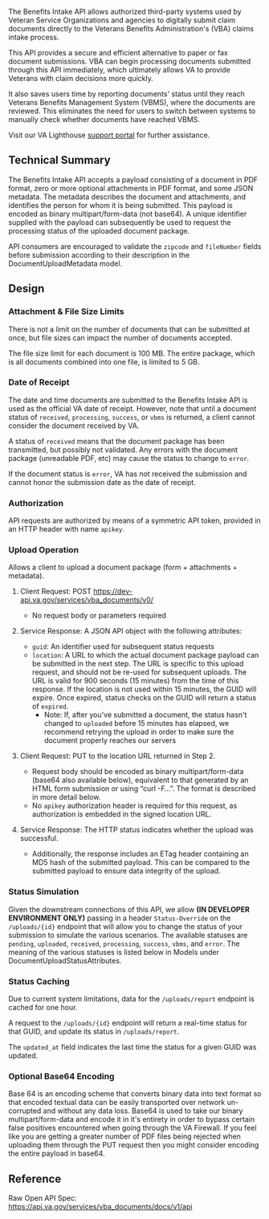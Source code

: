 The Benefits Intake API allows authorized third-party systems used by Veteran Service Organizations and agencies to digitally submit claim documents directly to the Veterans Benefits Administration's (VBA) claims intake process.

This API provides a secure and efficient alternative to paper or fax document submissions. VBA can begin processing documents submitted through this API immediately, which ultimately allows VA to provide Veterans with claim decisions more quickly.

It also saves users time by reporting documents' status until they reach Veterans Benefits Management System (VBMS), where the documents are reviewed. This eliminates the need for users to switch between systems to manually check whether documents have reached VBMS.

Visit our VA Lighthouse [support portal](https://developer.va.gov/support) for further assistance.

## Technical Summary
The Benefits Intake API accepts a payload consisting of a document in PDF format, zero or more optional attachments in PDF format, and some JSON metadata. The metadata describes the document and attachments, and identifies the person for whom it is being submitted. This payload is encoded as binary multipart/form-data (not base64). A unique identifier supplied with the payload can subsequently be used to request the processing status of the uploaded document package.

API consumers are encouraged to validate the `zipcode` and `fileNumber` fields before submission according to their description in the DocumentUploadMetadata model.


## Design
### Attachment & File Size Limits
There is not a limit on the number of documents that can be submitted at once, but file sizes can impact the number of documents accepted.

The file size limit for each document is 100 MB. The entire package, which is all documents combined into one file, is limited to 5 GB.

### Date of Receipt
The date and time documents are submitted to the Benefits Intake API is used as the official VA date of receipt. However, note that until a document status of `received`, `processing`, `success`, or `vbms` is returned, a client cannot consider the document received by VA.

A status of `received` means that the document package has been transmitted, but possibly not validated. Any errors with the document package (unreadable PDF, etc) may cause the status to change to `error`.

If the document status is `error`, VA has not received the submission and cannot honor the submission date as the date of receipt.

### Authorization
API requests are authorized by means of a symmetric API token, provided in an HTTP header with name `apikey`.

### Upload Operation
Allows a client to upload a document package (form + attachments + metadata).

1. Client Request: POST https://dev-api.va.gov/services/vba_documents/v0/
    * No request body or parameters required

2. Service Response: A JSON API object with the following attributes:
    * `guid`: An identifier used for subsequent status requests
    * `location`: A URL to which the actual document package payload can be submitted in the next step. The URL is specific to this upload request, and should not be re-used for subsequent uploads. The URL is valid for 900 seconds (15 minutes) from the time of this response. If the location is not used within 15 minutes, the GUID will expire. Once expired, status checks on the GUID will return a status of `expired`.
        * Note: If, after you've submitted a document, the status hasn't changed to `uploaded` before 15 minutes has elapsed, we recommend retrying the upload in order to make sure the document properly reaches our servers 

 3. Client Request: PUT to the location URL returned in Step 2.
    * Request body should be encoded as binary multipart/form-data (base64 also available below), equivalent to that generated by an HTML form submission or using “curl -F…”. The format is described in more detail below.
    * No `apikey` authorization header is required for this request, as authorization is embedded in the signed location URL.

4. Service Response: The HTTP status indicates whether the upload was successful.
    * Additionally, the response includes an ETag header containing an MD5 hash of the submitted payload. This can be compared to the submitted payload to ensure data integrity of the upload.

### Status Simulation
Given the downstream connections of this API, we allow **(IN DEVELOPER ENVIRONMENT ONLY)** passing in a header `Status-Override` on the `/uploads/{id}` endpoint that will allow you to change the status of your submission to simulate the various scenarios. The available statuses are `pending`, `uploaded`, `received`, `processing`, `success`, `vbms`, and `error`. The meaning of the various statuses is listed below in Models under DocumentUploadStatusAttributes.

### Status Caching
Due to current system limitations, data for the `/uploads/report` endpoint is cached for one hour.

A request to the `/uploads/{id}` endpoint will return a real-time status for that GUID, and update its status in `/uploads/report`.

The `updated_at` field indicates the last time the status for a given GUID was updated.

### Optional Base64 Encoding

Base 64 is an encoding scheme that converts binary data into text format so that encoded textual data can be easily transported over network un-corrupted and without any data loss. Base64 is used to take our binary multipart/form-data and encode it in it's entirety in order to bypass certain false positives encountered when going through the VA Firewall. If you feel like you are getting a greater number of PDF files being rejected when uploading them through the PUT request then you might consider encoding the entire payload in base64.

## Reference
Raw Open API Spec: https://api.va.gov/services/vba_documents/docs/v1/api
